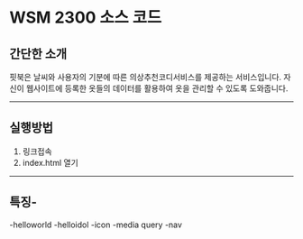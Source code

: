# WSM 2300 소스 코드
## 간단한 소개
핏북은 날씨와 사용자의 기분에 따른 의상추천코디서비스를 제공하는 서비스입니다. 
자신이 웹사이트에 등록한 옷들의  데이터를 활용하여
옷을 관리할 수 있도록 도와줍니다. 

---
## 실행방법
1. 링크접속
2. index.html 열기
---
## 특징-
-helloworld
-helloidol
-icon
-media query
-nav
